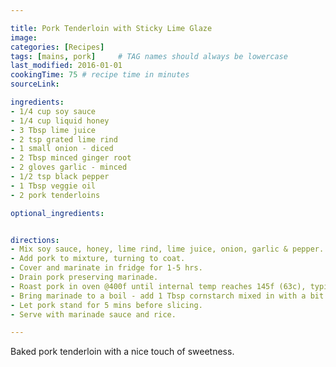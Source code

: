 ```yaml
---

title: Pork Tenderloin with Sticky Lime Glaze
image:
categories: [Recipes]
tags: [mains, pork]     # TAG names should always be lowercase
last_modified: 2016-01-01
cookingTime: 75 # recipe time in minutes
sourceLink: 

ingredients:
- 1/4 cup soy sauce
- 1/4 cup liquid honey
- 3 Tbsp lime juice
- 2 tsp grated lime rind
- 1 small onion - diced
- 2 Tbsp minced ginger root
- 2 gloves garlic - minced
- 1/2 tsp black pepper
- 1 Tbsp veggie oil
- 2 pork tenderloins

optional_ingredients:


directions:
- Mix soy sauce, honey, lime rind, lime juice, onion, garlic & pepper.
- Add pork to mixture, turning to coat.
- Cover and marinate in fridge for 1-5 hrs.
- Drain pork preserving marinade.
- Roast pork in oven @400f until internal temp reaches 145f (63c), typically approx 45 mins - 1 hour. 
- Bring marinade to a boil - add 1 Tbsp cornstarch mixed in with a bit of water to thicken if desired.
- Let pork stand for 5 mins before slicing.
- Serve with marinade sauce and rice.

---
```


Baked pork tenderloin with a nice touch of sweetness.